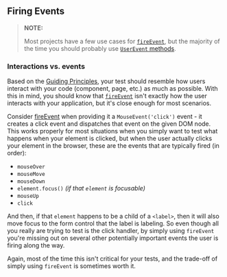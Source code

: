 ## Firing Events

> **NOTE:**
>
> Most projects have a few use cases for [`fireEvent`][fireEvent], but the majority of the time you should probably use [`UserEvent` methods][UserEvent].

### Interactions vs. events

Based on the [Guiding Principles], your test should resemble how users interact with your code (component, page, etc.) as much as possible. With this in mind, you should know that [`fireEvent`][fireEvent] isn't exactly how the user interacts with your application, but it's close enough for most scenarios.

Consider [fireEvent] when providing it a `MouseEvent('click')` event - it creates a click event and dispatches that event on the given DOM node. This works properly for most situations when you simply want to test what happens when your element is clicked, but when the user actually clicks your element in the browser, these are the events that are typically fired (in order):

* `mouseOver`
* `mouseMove`
* `mouseDown`
* `element.focus()` _(if that `element` is focusable)_
* `mouseUp`
* `click`

And then, if that `element` happens to be a child of a `<label>`, then it will also move focus to the form control that the label is labeling. So even though all you really are trying to test is the click handler, by simply using `fireEvent` you're missing out on several other potentially important events the user is firing along the way.

Again, most of the time this isn't critical for your tests, and the trade-off of simply using `fireEvent` is sometimes worth it.


[fireEvent]: https://workiva.github.io/react_testing_library/rtl.dom.events/fireEvent.html
[UserEvent]: https://workiva.github.io/react_testing_library/user_event/UserEvent-class.html#static-methods
[Guiding Principles]: https://testing-library.com/docs/guiding-principles
